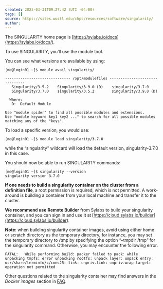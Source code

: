 ```yaml
---
created: 2023-03-31T09:27:42 (UTC -04:00)
tags: []
source: https://sites.wustl.edu/chpc/resources/software/singularity/
author:
---
```


The SINGULARITY home page is [https://sylabs.io/docs](https://sylabs.io/docs/).

To use SINGULARITY, you’ll use the module tool.

You can see what versions are available by using:

```
[me@login01 ~]$ module avail singularity/

------------------------------ /opt/modulefiles -------------------------------
   Singularity/3.5.2    Singularity/3.9.0 (D)    singularity/3.7.0
   Singularity/3.7.0    singularity/3.5.2        singularity/3.9.0 (D)

  Where:
   D:  Default Module

Use "module spider" to find all possible modules and extensions.
Use "module keyword key1 key2 ..." to search for all possible modules matching any of the "keys".
```

To load a specific version, you would use:

```
[me@login01 ~]$ module load singularity/3.7.0
```

while the “singularity” wildcard will load the default version, singularity-3.7.0 in this case.

You should now be able to run SINGULARITY commands:

```
[me@login01 ~]$ singularity --version
singularity version 3.7.0
```

**If one needs to build a singularity container on the cluster from a definition file**, a root permission is required, which is not permitted. A work-around is building a container from your local machine and transfer it to the cluster.

**We recommend use** **Remote Builder** from Sylabs to build your singularity container, and you can sign in and use it at [https://cloud.sylabs.io/builder](https://cloud.sylabs.io/builder).

**Note:** when building singularity container images, avoid using either home or scratch directory as the temporary directory, for instance, you may set the temporary directory to /tmp by specifying the option “–tmpdir /tmp” for the singularity command. Otherwise, you may encounter the following error.

```
FATAL:   While performing build: packer failed to pack: while unpacking tmpfs: error unpacking rootfs: unpack layer: unpack entry: usr/share/terminfo/c/cons25: link: unpriv.link: unpriv.wrap target: operation not permitted
```

Other questions related to the singularity container may find answers in the _Docker images_ section in [FAQ](https://sites.wustl.edu/chpc/for-users/frequently-asked-questions-faq/).
